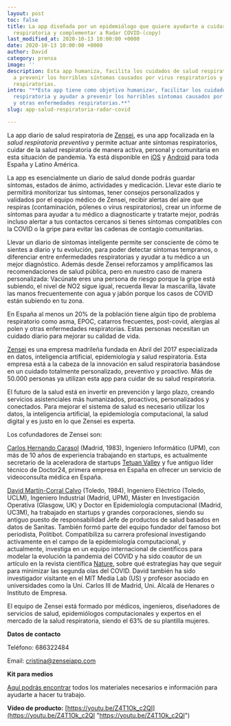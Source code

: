 ```yaml
---
layout: post
toc: false
title: La app diseñada por un epidemiólogo que quiere ayudarte a cuidar de tu salud
  respiratoria y complementar a Radar COVID-(copy)
last_modified_at: 2020-10-13 10:00:00 +0000
date: 2020-10-13 10:00:00 +0000
author: David
category: prensa
image: ''
description: Esta app humaniza, facilita los cuidados de salud respiratoria y ayuda
  a prevenir los horribles síntomas causados por virus respiratorios y otras enfermedades
  respiratorias.
intro: "**Esta app tiene como objetivo humanizar, facilitar los cuidados de salud
  respiratoria y ayudar a prevenir los horribles síntomas causados por virus respiratorios
  y otras enfermedades respiratorias.**"
slug: app-salud-respiratoria-radar-covid

---
```

La app diario de salud respiratoria de [Zensei](https://zenseiapp.com), es una app focalizada en la _salud respiratoria preventiva_ y permite actuar ante síntomas respiratorios, cuidar de la salud respiratoria de manera activa, personal y comunitaria en esta situación de pandemia. Ya está disponible en [iOS](https://apps.apple.com/us/app/id1531710304) y [Android](https://play.google.com/store/apps/details?id=com.zenseiapp.medicaljournal&hl=en) para toda España y Latino América.

La app es esencialmente un diario de salud donde podrás guardar síntomas, estados de ánimo, actividades y medicación. Llevar este diario te permitirá monitorizar tus síntomas, tener consejos personalizados y validados por el equipo médico de Zensei, recibir alertas del aire que respiras (contaminación, pólenes o virus respiratorios), crear un informe de síntomas para ayudar a tu médico a diagnosticarte y tratarte mejor, podrás incluso alertar a tus contactos cercanos si tienes síntomas compatibles con la COVID o la gripe para evitar las cadenas de contagio comunitarias.

Llevar un diario de síntomas inteligente permite ser consciente de cómo te sientes a diario y tu evolución, para poder detectar síntomas tempranos, o diferenciar entre enfermedades respiratorias y ayudar a tu médico a un mejor diagnóstico. Además desde Zensei reforzamos y amplificamos las recomendaciones de salud pública, pero en nuestro caso de manera personalizada: Vacúnate eres una persona de riesgo porque la gripe está subiendo, el nivel de NO2 sigue igual, recuerda llevar la mascarilla, lávate las manos frecuentemente con agua y jabón porque los casos de COVID están subiendo en tu zona.

En España al menos un 20% de la población tiene algún tipo de problema respiratorio como asma, EPOC, catarros frecuentes, post-covid, alergias al polen y otras enfermedades respiratorias. Estas personas necesitan un cuidado diario para mejorar su calidad de vida.

[Zensei](https://zenseiapp.com/?utm_source=pr&utm_medium=email&utm_campaign=provincias) es una empresa madrileña fundada en Abril del 2017 especializada en datos, inteligencia artificial, epidemiología y salud respiratoria. Esta empresa está a la cabeza de la innovación en salud respiratoria basándose en un cuidado totalmente personalizado, preventivo y proactivo. Más de 50.000 personas ya utilizan esta app para cuidar de su salud respiratoria.

El futuro de la salud está en invertir en prevención y largo plazo, creando servicios asistenciales más humanizados, proactivos, personalizados y conectados. Para mejorar el sistema de salud es necesario utilizar los datos, la inteligencia artificial, la epidemiología computacional, la salud digital y es justo en lo que Zensei es experta.

Los cofundadores de Zensei son:

[Carlos Hernando Carasol](https://chernando.xyz/) (Madrid, 1983), Ingeniero Informático (UPM), con más de 10 años de experiencia trabajando en startups, es actualmente secretario de la aceleradora de startups [Tetuan Valley](https://www.tetuanvalley.com/) y fue antiguo líder técnico de Doctor24, primera empresa en España en ofrecer un servicio de videoconsulta médica en España.

[David Martín-Corral Calvo](http://dmartincc.com/) (Toledo, 1984), Ingeniero Eléctrico (Toledo, UCLM), Ingeniero Industrial (Madrid, UPM), Máster en Investigación Operativa (Glasgow, UK) y Doctor en Epidemiología computacional (Madrid, UC3M), ha trabajado en startups y grandes corporaciones, siendo su antiguo puesto de responsabilidad Jefe de productos de salud basados en datos de Sanitas. También formó parte del equipo fundador del famoso bot periodista, Politibot. Compatibiliza su carrera profesional investigando activamente en el campo de la epidemiología computacional, y actualmente, investiga en un equipo internacional de científicos para modelar la evolución la pandemia del COVID y ha sido coautor de un artículo en la revista científica [Nature](https://www.nature.com/articles/s41562-020-0931-9.epdf?sharing_token=itW75rYaCm6fRP4rDkJov9RgN0jAjWel9jnR3ZoTv0MLrFAv4IoCVan9pnzRUjws17XD5c9eFPRjdQalW_PlN1diAsH2Stgnr-G-hwDVRa-bRNAD0DMsdBmBds_Sm2KNwy9CIWJGXpY8_q1uWy9YeJzfmvGIKOMIFgcxqIMT7Rg%3D), sobre qué estrategias hay que seguir para minimizar las segunda olas del COVID. David también ha sido investigador visitante en el MIT Media Lab (US) y profesor asociado en universidades como la Uni. Carlos III de Madrid, Uni. Alcalá de Henares o Instituto de Empresa.

El equipo de Zensei está formado por médicos, ingenieros, diseñadores de servicios de salud, epidemiólogos computacionales y expertos en el mercado de la salud respiratoria, siendo el 63% de su plantilla mujeres.

**Datos de contacto**

Teléfono: 686322484

Email: [cristina@zenseiapp.com](mailto:cristina@zenseiapp.com)

**Kit para medios**

[Aquí podrás encontrar](https://drive.google.com/drive/u/1/folders/1rUOu3yudWF6IvUPprRxjJtyAFr0yQ8HH) todos los materiales necesarios e información para ayudarte a hacer tu trabajo.

**Vídeo de producto:** [https://youtu.be/Z4T1Ok_c2QI](https://youtu.be/Z4T1Ok_c2QI "https://youtu.be/Z4T1Ok_c2QI")